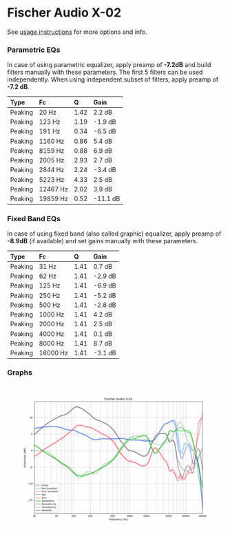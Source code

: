 # Fischer Audio X-02
See [usage instructions](https://github.com/jaakkopasanen/AutoEq#usage) for more options and info.

### Parametric EQs
In case of using parametric equalizer, apply preamp of **-7.2dB** and build filters manually
with these parameters. The first 5 filters can be used independently.
When using independent subset of filters, apply preamp of **-7.2 dB**.

| Type    | Fc       |    Q | Gain     |
|:--------|:---------|:-----|:---------|
| Peaking | 20 Hz    | 1.42 | 2.2 dB   |
| Peaking | 123 Hz   | 1.19 | -1.9 dB  |
| Peaking | 191 Hz   | 0.34 | -6.5 dB  |
| Peaking | 1160 Hz  | 0.86 | 5.4 dB   |
| Peaking | 8159 Hz  | 0.88 | 6.9 dB   |
| Peaking | 2005 Hz  | 2.93 | 2.7 dB   |
| Peaking | 2844 Hz  | 2.24 | -3.4 dB  |
| Peaking | 5223 Hz  | 4.33 | 2.5 dB   |
| Peaking | 12467 Hz | 2.02 | 3.9 dB   |
| Peaking | 19859 Hz | 0.52 | -11.1 dB |

### Fixed Band EQs
In case of using fixed band (also called graphic) equalizer, apply preamp of **-8.9dB**
(if available) and set gains manually with these parameters.

| Type    | Fc       |    Q | Gain    |
|:--------|:---------|:-----|:--------|
| Peaking | 31 Hz    | 1.41 | 0.7 dB  |
| Peaking | 62 Hz    | 1.41 | -2.9 dB |
| Peaking | 125 Hz   | 1.41 | -6.9 dB |
| Peaking | 250 Hz   | 1.41 | -5.2 dB |
| Peaking | 500 Hz   | 1.41 | -2.6 dB |
| Peaking | 1000 Hz  | 1.41 | 4.2 dB  |
| Peaking | 2000 Hz  | 1.41 | 2.5 dB  |
| Peaking | 4000 Hz  | 1.41 | 0.1 dB  |
| Peaking | 8000 Hz  | 1.41 | 8.7 dB  |
| Peaking | 16000 Hz | 1.41 | -3.1 dB |

### Graphs
![](./Fischer%20Audio%20X-02.png)